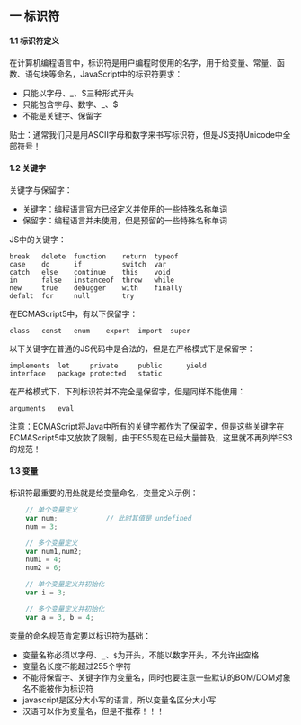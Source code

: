 ## 一 标识符

#### 1.1 标识符定义

在计算机编程语言中，标识符是用户编程时使用的名字，用于给变量、常量、函数、语句块等命名，JavaScript中的标识符要求：
- 只能以字母、_、$三种形式开头
- 只能包含字母、数字、_、$
- 不能是关键字、保留字

贴士：通常我们只是用ASCII字母和数字来书写标识符，但是JS支持Unicode中全部符号！

#### 1.2 关键字

关键字与保留字：
- 关键字：编程语言官方已经定义并使用的一些特殊名称单词
- 保留字：编程语言并未使用，但是预留的一些特殊名称单词

JS中的关键字：
```
break   delete  function    return  typeof
case    do      if          switch  var
catch   else    continue    this    void
in      false   instanceof  throw   while
new     true    debugger    with    finally
defalt  for     null        try  
```

在ECMAScript5中，有以下保留字：
```
class   const   enum    export  import  super
```

以下关键字在普通的JS代码中是合法的，但是在严格模式下是保留字：
```
implements  let     private     public      yield
interface   package protected   static
```

在严格模式下，下列标识符并不完全是保留字，但是同样不能使用：
```
arguments   eval
```

注意：ECMAScript将Java中所有的关键字都作为了保留字，但是这些关键字在ECMAScript5中又放款了限制，由于ES5现在已经大量普及，这里就不再列举ES3的规范！

#### 1.3 变量

标识符最重要的用处就是给变量命名，变量定义示例：
```js
    // 单个变量定义
    var num;            // 此时其值是 undefined
    num = 3;

    // 多个变量定义
    var num1,num2;
    num1 = 4;
    num2 = 6;

    // 单个变量定义并初始化
    var i = 3;

    // 多个变量定义并初始化
    var a = 3, b = 4;
```

变量的命名规范肯定要以标识符为基础：
- 变量名称必须以字母、`_`、`$`为开头，不能以数字开头，不允许出空格
- 变量名长度不能超过255个字符
- 不能将保留字、关键字作为变量名，同时也要注意一些默认的BOM/DOM对象名不能被作为标识符
- javascript是区分大小写的语言，所以变量名区分大小写
- 汉语可以作为变量名，但是不推荐！！！